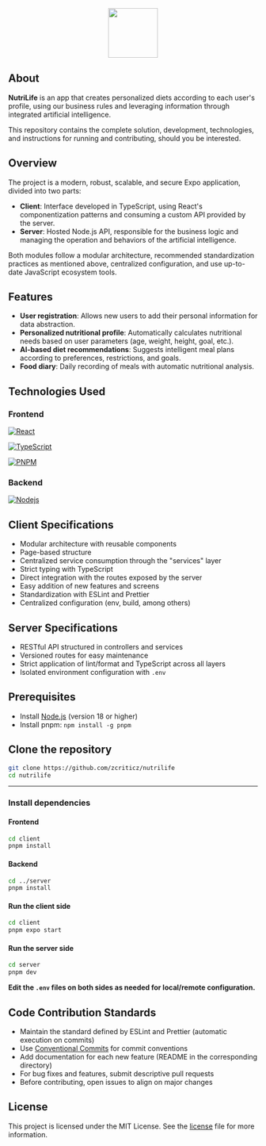<div>
  <div align="center">
    <img src="https://i.imgur.com/ST79ClL.png" width="100">
  </div>
</div>

## About

**NutriLife** is an app that creates personalized diets according to each user's profile, using our business rules and leveraging information through integrated artificial intelligence.

This repository contains the complete solution, development, technologies, and instructions for running and contributing, should you be interested.

## Overview

The project is a modern, robust, scalable, and secure Expo application, divided into two parts:

- **Client**: Interface developed in TypeScript, using React's componentization patterns and consuming a custom API provided by the server.
- **Server**: Hosted Node.js API, responsible for the business logic and managing the operation and behaviors of the artificial intelligence.

Both modules follow a modular architecture, recommended standardization practices as mentioned above, centralized configuration, and use up-to-date JavaScript ecosystem tools.

## Features

- **User registration**: Allows new users to add their personal information for data abstraction.
- **Personalized nutritional profile**: Automatically calculates nutritional needs based on user parameters (age, weight, height, goal, etc.).
- **AI-based diet recommendations**: Suggests intelligent meal plans according to preferences, restrictions, and goals.
- **Food diary**: Daily recording of meals with automatic nutritional analysis.

## Technologies Used

### Frontend

[![React](https://img.shields.io/badge/React-20232A?style=for-the-badge&logo=react&logoColor=61DAFB)](https://reactjs.org/)

[![TypeScript](https://img.shields.io/badge/TypeScript-007ACC?style=for-the-badge&logo=typescript&logoColor=white)](https://www.typescriptlang.org/)

[![PNPM](https://img.shields.io/badge/pnpm-22272E?style=for-the-badge&logo=pnpm&logoColor=F69220)](https://pnpm.io/)

### Backend

[![Nodejs](https://img.shields.io/badge/Node.js-43853D?style=for-the-badge&logo=node.js&logoColor=white)](https://nodejs.org/en)

## Client Specifications

- Modular architecture with reusable components
- Page-based structure
- Centralized service consumption through the "services" layer
- Strict typing with TypeScript
- Direct integration with the routes exposed by the server
- Easy addition of new features and screens
- Standardization with ESLint and Prettier
- Centralized configuration (env, build, among others)

## Server Specifications

- RESTful API structured in controllers and services
- Versioned routes for easy maintenance
- Strict application of lint/format and TypeScript across all layers
- Isolated environment configuration with `.env`

## Prerequisites

- Install [Node.js](https://nodejs.org/en) (version 18 or higher)
- Install pnpm: `npm install -g pnpm`

## Clone the repository

```sh
git clone https://github.com/zcriticz/nutrilife
cd nutrilife
```

---

### Install dependencies

#### Frontend

```sh
cd client
pnpm install
```

#### Backend

```sh
cd ../server
pnpm install
```

#### Run the client side

```sh
cd client
pnpm expo start
```

#### Run the server side

```sh
cd server
pnpm dev
```

**Edit the `.env` files on both sides as needed for local/remote configuration.**

## Code Contribution Standards

- Maintain the standard defined by ESLint and Prettier (automatic execution on commits)
- Use [Conventional Commits](https://www.conventionalcommits.org/) for commit conventions
- Add documentation for each new feature (README in the corresponding directory)
- For bug fixes and features, submit descriptive pull requests
- Before contributing, open issues to align on major changes

## License

This project is licensed under the MIT License. See the [license](license) file for more information.
